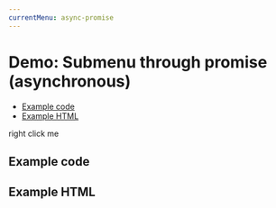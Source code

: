 ```yaml
---
currentMenu: async-promise 
---
```


# Demo: Submenu through promise (asynchronous)

<!-- START doctoc generated TOC please keep comment here to allow auto update -->
<!-- DON'T EDIT THIS SECTION, INSTEAD RE-RUN doctoc TO UPDATE -->


- [Example code](#example-code)
- [Example HTML](#example-html)

<!-- END doctoc generated TOC please keep comment here to allow auto update -->

<span class="context-menu-one btn btn-neutral">right click me</span>

## Example code

<script type="text/javascript" class="showcase">
    var $ = jQuery;
    $(document).ready(function () {
        'use strict';
        var errorItems = { "errorItem": { name: "Items Load error" },};
        var loadItems = function () {
            var dfd = jQuery.Deferred();
            setTimeout(function () {
                dfd.resolve(subItems);
            }, 2000);
            //setTimeout(function () {
            //    dfd.reject(errorItems);
            //}, 1000);
            return dfd.promise();
        };

        var subItems = {
            "sub1": { name: "Submenu1", icon: "edit" },
            "sub2": { name: "Submenu2", icon: "cut" },
        };

        $.contextMenu({
            selector: '.context-menu-one',
            build: function ($trigger, e) {
                return {
                    callback: function (key, options) {
                        var m = "clicked: " + key;
                        console.log(m);
                    },
                    items: {
                        "edit": { name: "Edit", icon: "edit" },
                        "cut": { name: "Cut", icon: "cut" },
                        "status": {
                            name: "Status",
                            icon: "delete",
                            items: loadItems(),
                        },
                        "normalSub": {
                            name: "Normal Sub",
                            items: {
                                "normalsub1": { name: "normal Sub 1"},
                                "normalsub2": { name: "normal Sub 2"},
                                "normalsub3": { name: "normal Sub 3" },
                            }
                        }
                    }
                };
            }
        });

        //normal promise usage example
        var completedPromise = function (status) {
            console.log("completed promise:", status);
        };

        var failPromise = function (status) {
            console.log("fail promise:", status);
        };

        var notifyPromise = function (status) {
            console.log("notify promise:", status);
        };

        $.loadItemsAsync = function() {
            console.log("loadItemsAsync");
            var promise = loadItems();
            $.when(promise).then(completedPromise, failPromise, notifyPromise);
        };

    });
</script>

## Example HTML
<div style="display:none;" class="showcase" data-showcase-import=".context-menu-one"></div>
